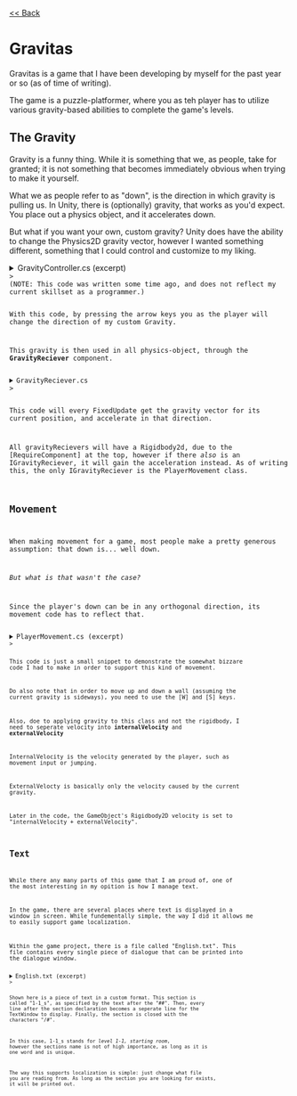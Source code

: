 [<< Back](https://salmaster1.github.io/Portfolio/)

# Gravitas  

Gravitas is a game that I have been developing by myself for the past year or so (as of time of writing).  

The game is a puzzle-platformer, where you as teh player has to utilize various gravity-based abilities to complete the game's levels.  

## The Gravity  

Gravity is a funny thing. While it is something that we, as people, take for granted; it is not something that becomes immediately obvious when trying to make it yourself.  

What we as people refer to as "down", is the direction in which gravity is pulling us. In Unity, there is (optionally) gravity, that works as you'd expect. You place out a physics object, and it accelerates down.  

But what if you want your own, custom gravity?  Unity does have the ability to change the Physics2D gravity vector, however I wanted something different, something that I could control and customize to my liking.  

<details><summary>GravityController.cs (excerpt)</summary>
  <pre><code class="language-csharp">

    void UpdateGravity()
    {
        if (textWindow.IsDisplayingText || (abilityCount &#60;= 0))
        {
            return;
        }

        if (Input.GetAxisRaw("Gravity Vertical") != 0)
        {
            previousParticleSystem.SetActive(false);

            Gravity = 9.81f * Input.GetAxisRaw("Gravity Vertical") * Vector2.up;
            CountAbility();

            if(Gravity.y &#62; 0)
            {
                upSystem.SetActive(true);
            }
            else
            {
                downSystem.SetActive(true);
            }
        }
        else if (Input.GetAxisRaw("Gravity Horizontal") != 0)
        {
            previousParticleSystem.SetActive(false);

            Gravity = 9.81f * Input.GetAxisRaw("Gravity Horizontal") * Vector2.right;
            CountAbility();

            if(Gravity.x &#62; 0)
            {
                rightSystem.SetActive(true);
            }
            else
            {
                leftSystem.SetActive(true);
            }
        }
    }

    </code></pre>
</details>>
(NOTE: This code was written some time ago, and does not reflect my current skillset as a programmer.)  

With this code, by pressing the arrow keys you as the player will change the direction of my custom Gravity.

This gravity is then used in all physics-object, through the **GravityReciever** component.

<details><summary>GravityReciever.cs</summary>
  <pre><code class="language-csharp">

[RequireComponent(typeof(Rigidbody2D))]
public class GravityReciever : MonoBehaviour
{
    Rigidbody2D rb2D;
    GravityController gravityController;
    IGravityReciever gravityReciever;
    GravityOrb pull, push;

    private void Awake()
    {
        if(!TryGetComponent(out gravityReciever))
        {
            rb2D = GetComponent&#60;Rigidbody2D&#62;();
        }
    }

    private void Start()
    {
        gravityController = GravityController.Instance;
        pull = GravityOrb.Pull;
        push = GravityOrb.Push;
    }

    protected virtual void FixedUpdate()
    {
        Vector2 gravitySum = (gravityController.Gravity + pull.GetGravity(transform.position) + push.GetGravity(transform.position)) * Time.fixedDeltaTime;

        if (gravityReciever != null)
        {
            gravityReciever.ApplyGravity(gravitySum);
        }
        else
        {
            rb2D.linearVelocity += gravitySum;
        }
    }
}

public interface IGravityReciever
{
    public abstract void ApplyGravity(Vector2 gravity);
}
    </code></pre>
</details>>

This code will every FixedUpdate get the gravity vector for its current position, and accelerate in that direction.  

All gravityRecievers will have a Rigidbody2d, due to the [RequireComponent] at the top, however if there *also* is an IGravityReciever, it will gain the acceleration instead. As of writing this, the only IGravityReciever is the PlayerMovement class.  

## Movement

When making movement for a game, most people make a pretty generous assumption: that down is... well down.  

*But what is that wasn't the case?*  

Since the player's down can be in any orthogonal direction, its movement code has to reflect that.  

<details><summary>PlayerMovement.cs (excerpt)</summary>
  <pre><code class="language-csharp">

    void Movement()
    {
        if (input.sqrMagnitude &#60; 0.25f)
        {
            Decelerate();
        }
        else
        {
            if (down.x == 0)
            {
                if ((internalVelocity.x) * input.x &#60; maxSpeed)
                {
                    internalVelocity += acceleration * input.x * Time.fixedDeltaTime * Vector2.right;

                    if((internalVelocity.x &#60; 0) == (externalVelocity.x &#62; 0))
                    {
                        externalVelocity.x = 0;
                    }

                    if((internalVelocity.x &#62; 0) == (input.x &#60; 0))
                    {
                        internalVelocity += deceleration * input.x * Time.fixedDeltaTime * Vector2.right;
                    }
                }
            }
            else if (down.y == 0)
            {
                if ((internalVelocity.y) * input.y &#60; maxSpeed)
                {
                    internalVelocity += acceleration * input.y * Time.fixedDeltaTime * Vector2.up;

                    if ((internalVelocity.y &#60; 0) == (externalVelocity.y &#62; 0))
                    {
                        externalVelocity.y = 0;
                    }

                    if ((internalVelocity.y &#62; 0) == (input.y &#60; 0))
                    {
                        internalVelocity += deceleration * input.y * Time.fixedDeltaTime * Vector2.up;
                    }
                }
            }
        }
    }
        </code></pre>
</details>>

This code is just a small snippet to demonstrate the somewhat bizzare code I had to make in order to support this kind of movement.  

Do also note that in order to move up and down a wall (assuming the current gravity is sideways), you need to use the [W] and [S] keys.  

Also, doe to applying gravity to this class and not the rigidbody, I need to seperate velocity into **internalVelocity** and **externalVelocity**  

InternalVelocity is the velocity generated by the player, such as movement input or jumping.  

ExternalVelocty is basically only the velocity caused by the current gravity.  

Later in the code, the GameObject's Rigidbody2D velocity is set to "internalVelocity + externalVelocity".  

## Text

While there any many parts of this game that I am proud of, one of the most interesting in my opition is how I manage text.  

In the game, there are several places where text is displayed in a window in screen. While fundementally simple, the way I did it allows me to easily support game localization.  

Within the game project, there is a file called "English.txt". This file contains every single piece of dialogue that can be printed into the dialogue window.  

<details><summary>English.txt (excerpt)</summary>
  <pre><code class="language-csharp">

&#35;&#35; 1-1_s
You seem to be in quite the predicament.
As you might have noticed, you are unable to jump up to the portal.
May I suggest... pressing the "up" arrow on your keyboard?
I think you'll figure it out from there.
/#

        </code></pre>
</details>>

Shown here is a piece of text in a custom format. This section is called "1-1_s", as specified by the text after the "##". Then, every line after the section declaration becomes a seperate line for the TextWindow to display. Finally, the section is closed with the characters "/#".

In this case, 1-1_s stands for *level 1-1, starting room*, however the sections name is not of high importance, as long as it is one word and is unique.

The way this supports localization is simple: just change what file you are reading from. As long as the section you are looking for exists, it will be printed out.